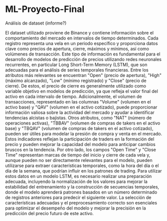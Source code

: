 # ML-Proyecto-Final

Análisis de dataset (informe?)

El dataset utilizado proviene de Binance y contiene información sobre el comportamiento del mercado en intervalos de tiempo determinados. Cada registro representa una vela en un periodo específico y proporciona datos clave como precios de apertura, cierre, máximos y mínimos, así como volúmenes de transacción. Este tipo de información es fundamental para el desarrollo de modelos de predicción de precios utilizando redes neuronales recurrentes, en particular Long Short-Term Memory (LSTM), que son adecuadas para el análisis de series temporales financieras.
Entre los atributos más relevantes se encuentran "Open" (precio de apertura), "High" (máximo alcanzado), "Low" (mínimo registrado) y "Close" (precio de cierre). De estos, el precio de cierre es generalmente utilizado como variable objetivo en modelos de predicción, ya que refleja el valor final del activo en cada intervalo de tiempo. Adicionalmente, el volumen de transacciones, representado en las columnas "Volume" (volumen en el activo base) y "QAV" (volumen en el activo cotizado), puede proporcionar información valiosa sobre la actividad del mercado y ayudar a identificar tendencias alcistas o bajistas.
Otros atributos, como "NAT" (número de operaciones activas), "TBBAV" (volumen de compras de takers en el activo base) y "TBQAV" (volumen de compras de takers en el activo cotizado), pueden ser útiles para modelar la presión de compra y venta en el mercado. Estos indicadores reflejan la participación de traders en la formación del precio y pueden mejorar la capacidad del modelo para anticipar cambios bruscos en la tendencia. Por otro lado, los campos "Open Time" y "Close Time" representan marcas de tiempo del inicio y cierre de cada vela y, aunque pueden no ser directamente relevantes para el modelo, pueden utilizarse para extraer características temporales, como la hora del día o el día de la semana, que podrían influir en los patrones de trading.
Para utilizar estos datos en un modelo LSTM, es necesario realizar una preparación adecuada, incluyendo la normalización de los valores para mejorar la estabilidad del entrenamiento y la construcción de secuencias temporales, donde el modelo aprenderá patrones basados en un número determinado de registros anteriores para predecir el siguiente valor. La selección de características adecuadas y el preprocesamiento correcto son esenciales para optimizar el desempeño del modelo y mejorar la precisión en la predicción del precio futuro de este activo.

